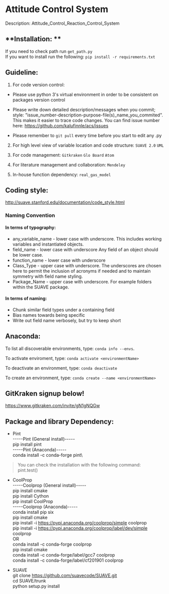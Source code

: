 # Attitude Control System
Description:
Attitude_Control_Reaction_Control_System

## **Installation: **
If you need to check path
run `get_path.py` \
If you want to install
run the following: `pip install -r requirements.txt`

## **Guideline:**

 1. For code version control:
-  Please use python 3's virtual environment in order to be consistent on packages version control

-  Please write down detailed description/messages when you commit; style: "issue_number-description-purpose-file(s)_name_you_commited". 
This makes it easier to trace code changes. You can find issue number here: https://github.com/kalufinnle/acs/issues

- Please remember to `git pull` every time before you start to edit any .py

2. For high level view of variable location and code structure:
    `SUAVE 2.0` `UML`

3. For code management:
    `Gitkraken` `Glo Board` `Atom`

4. For literature management and collaboration:
     `Mendeley`
     
5. In-house function dependency:
    `real_gas_model`
    
    
## **Coding style:**
http://suave.stanford.edu/documentation/code_style.html
### **Naming Convention**
#### In terms of typography:

- any_variable_name - lower case with underscore. This includes working variables and instantiated objects.
- field_name - lower case with underscore Any field of an object should be lower case.
- function_name - lower case with underscore
- Class_Type - upper case with underscore. The underscores are chosen here to permit the inclusion of acronyms if needed and to maintain symmetry with field name styling.
- Package_Name - upper case with underscore. For example folders within the SUAVE package.

#### In terms of naming:
- Chunk similar field types under a containing field
- Bias names towards being specific
- Write out field name verbosely, but try to keep short


## **Anaconda:**
To list all discoverable environments, type: `conda info --envs`.

To activate enviroment, type: `conda activate <environmentName>`

To deactivate an environment, type: `conda deactivate`

To create an environment, type: `conda create --name <environmentName>`


## **GitKraken signup below!**
https://www.gitkraken.com/invite/gN1gNQGw



## **Package and library Dependency:**
- Pint \
-----Pint (General install)-----\
pip install pint\
-----Pint (Anaconda)-----\
conda install -c conda-forge pint\
> You can check the installation with the following command:\
> pint.test()

- CoolProp \
-----Coolprop (General install)----- \
pip install cmake\
pip install Cython\
pip install CoolProp\
-----Coolprop (Anaconda)-----\
conda install pip six\
pip install cmake\
pip install -i https://pypi.anaconda.org/coolprop/simple coolprop\
pip install -i https://pypi.anaconda.org/coolprop/label/dev/simple coolprop\
OR\
conda install -c conda-forge coolprop \
pip install cmake\
conda install -c conda-forge/label/gcc7 coolprop \
conda install -c conda-forge/label/cf201901 coolprop

- SUAVE \
git clone https://github.com/suavecode/SUAVE.git \
cd SUAVE/trunk \
python setup.py install
